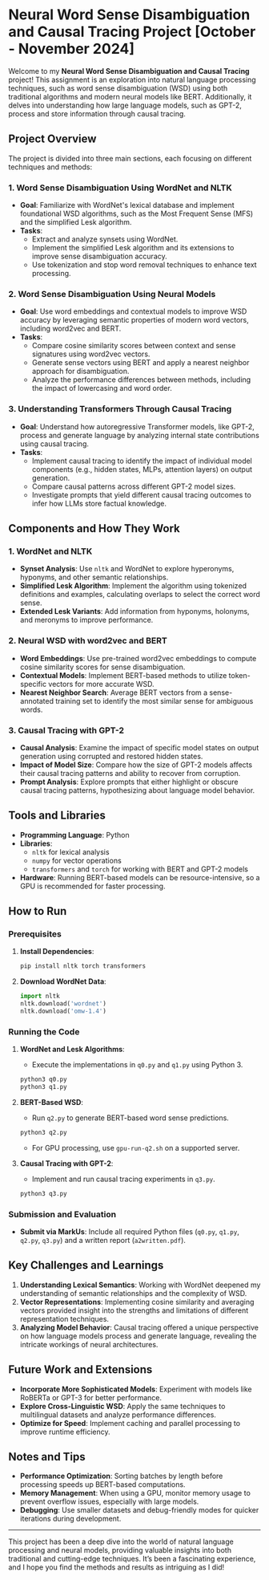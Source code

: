 # Neural Word Sense Disambiguation and Causal Tracing Project [October - November 2024]

Welcome to my **Neural Word Sense Disambiguation and Causal Tracing** project! This assignment is an exploration into natural language processing techniques, such as word sense disambiguation (WSD) using both traditional algorithms and modern neural models like BERT. Additionally, it delves into understanding how large language models, such as GPT-2, process and store information through causal tracing.

## Project Overview

The project is divided into three main sections, each focusing on different techniques and methods:

### 1. Word Sense Disambiguation Using WordNet and NLTK
- **Goal**: Familiarize with WordNet's lexical database and implement foundational WSD algorithms, such as the Most Frequent Sense (MFS) and the simplified Lesk algorithm.
- **Tasks**:
  - Extract and analyze synsets using WordNet.
  - Implement the simplified Lesk algorithm and its extensions to improve sense disambiguation accuracy.
  - Use tokenization and stop word removal techniques to enhance text processing.

### 2. Word Sense Disambiguation Using Neural Models
- **Goal**: Use word embeddings and contextual models to improve WSD accuracy by leveraging semantic properties of modern word vectors, including word2vec and BERT.
- **Tasks**:
  - Compare cosine similarity scores between context and sense signatures using word2vec vectors.
  - Generate sense vectors using BERT and apply a nearest neighbor approach for disambiguation.
  - Analyze the performance differences between methods, including the impact of lowercasing and word order.

### 3. Understanding Transformers Through Causal Tracing
- **Goal**: Understand how autoregressive Transformer models, like GPT-2, process and generate language by analyzing internal state contributions using causal tracing.
- **Tasks**:
  - Implement causal tracing to identify the impact of individual model components (e.g., hidden states, MLPs, attention layers) on output generation.
  - Compare causal patterns across different GPT-2 model sizes.
  - Investigate prompts that yield different causal tracing outcomes to infer how LLMs store factual knowledge.

## Components and How They Work

### 1. **WordNet and NLTK**
- **Synset Analysis**: Use `nltk` and WordNet to explore hyperonyms, hyponyms, and other semantic relationships.
- **Simplified Lesk Algorithm**: Implement the algorithm using tokenized definitions and examples, calculating overlaps to select the correct word sense.
- **Extended Lesk Variants**: Add information from hyponyms, holonyms, and meronyms to improve performance.

### 2. **Neural WSD with word2vec and BERT**
- **Word Embeddings**: Use pre-trained word2vec embeddings to compute cosine similarity scores for sense disambiguation.
- **Contextual Models**: Implement BERT-based methods to utilize token-specific vectors for more accurate WSD.
- **Nearest Neighbor Search**: Average BERT vectors from a sense-annotated training set to identify the most similar sense for ambiguous words.

### 3. **Causal Tracing with GPT-2**
- **Causal Analysis**: Examine the impact of specific model states on output generation using corrupted and restored hidden states.
- **Impact of Model Size**: Compare how the size of GPT-2 models affects their causal tracing patterns and ability to recover from corruption.
- **Prompt Analysis**: Explore prompts that either highlight or obscure causal tracing patterns, hypothesizing about language model behavior.

## Tools and Libraries

- **Programming Language**: Python
- **Libraries**: 
  - `nltk` for lexical analysis
  - `numpy` for vector operations
  - `transformers` and `torch` for working with BERT and GPT-2 models
- **Hardware**: Running BERT-based models can be resource-intensive, so a GPU is recommended for faster processing.

## How to Run

### Prerequisites
1. **Install Dependencies**:
   ```bash
   pip install nltk torch transformers
   ```
2. **Download WordNet Data**:
   ```python
   import nltk
   nltk.download('wordnet')
   nltk.download('omw-1.4')
   ```

### Running the Code
1. **WordNet and Lesk Algorithms**:
   - Execute the implementations in `q0.py` and `q1.py` using Python 3.
   ```bash
   python3 q0.py
   python3 q1.py
   ```

2. **BERT-Based WSD**:
   - Run `q2.py` to generate BERT-based word sense predictions.
   ```bash
   python3 q2.py
   ```
   - For GPU processing, use `gpu-run-q2.sh` on a supported server.

3. **Causal Tracing with GPT-2**:
   - Implement and run causal tracing experiments in `q3.py`.
   ```bash
   python3 q3.py
   ```

### Submission and Evaluation
- **Submit via MarkUs**: Include all required Python files (`q0.py`, `q1.py`, `q2.py`, `q3.py`) and a written report (`a2written.pdf`).

## Key Challenges and Learnings

1. **Understanding Lexical Semantics**: Working with WordNet deepened my understanding of semantic relationships and the complexity of WSD.
2. **Vector Representations**: Implementing cosine similarity and averaging vectors provided insight into the strengths and limitations of different representation techniques.
3. **Analyzing Model Behavior**: Causal tracing offered a unique perspective on how language models process and generate language, revealing the intricate workings of neural architectures.

## Future Work and Extensions

- **Incorporate More Sophisticated Models**: Experiment with models like RoBERTa or GPT-3 for better performance.
- **Explore Cross-Linguistic WSD**: Apply the same techniques to multilingual datasets and analyze performance differences.
- **Optimize for Speed**: Implement caching and parallel processing to improve runtime efficiency.

## Notes and Tips

- **Performance Optimization**: Sorting batches by length before processing speeds up BERT-based computations.
- **Memory Management**: When using a GPU, monitor memory usage to prevent overflow issues, especially with large models.
- **Debugging**: Use smaller datasets and debug-friendly modes for quicker iterations during development.

---

This project has been a deep dive into the world of natural language processing and neural models, providing valuable insights into both traditional and cutting-edge techniques. It’s been a fascinating experience, and I hope you find the methods and results as intriguing as I did!
